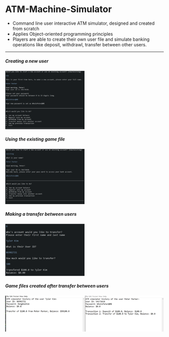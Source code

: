# ATM-Machine-Simulator
<ul>
  <li>Command line user interactive ATM simulator, designed and created from scratch
  </li>
   <li>Applies Object-oriented programming principles
  </li>
   <li>Players are able to create their own user file and simulate banking operations like deposit, withdrawl, transfer between other users.
  </li>
</ul>

<hr>

##### Creating a new user<br>
<img width=50% src="https://github.com/TylerDonghwi/ATM-Machine-Simulator/blob/main/new%20user.png" alt=New User>

##### Using the existing game file<br>
<img width=50% src="https://github.com/TylerDonghwi/ATM-Machine-Simulator/blob/main/existing%20user.png" alt=Existing User>

##### Making a transfer between users<br>
<img width=50% src="https://github.com/TylerDonghwi/ATM-Machine-Simulator/blob/main/Transfer1.png" alt=Transferring in the command line>

##### Game files created after transfer between users<br>
<img width=100% src="https://github.com/TylerDonghwi/ATM-Machine-Simulator/blob/main/Transfer2.png" alt=Files of players after transfer between users>
